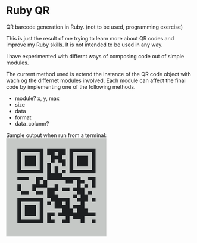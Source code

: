 Ruby QR
=======

QR barcode generation in Ruby. (not to be used, programming exercise)

This is just the result of me trying to learn more about QR codes and improve my Ruby skills. It is not intended to be used in any way.

I have experimented with differnt ways of composing code out of simple modules.

The current method used is extend the instance of the QR code object with wach og the differnet modules involved. Each module can affect the final code by implementing one of the following methods.
 * module? x, y, max
 * size
 * data
 * format
 * data_column?

Sample output when run from a terminal:
![Sample](sample.png)

